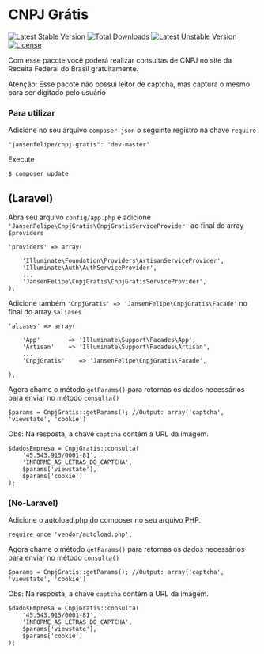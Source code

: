 # CNPJ Grátis

[![Latest Stable Version](https://poser.pugx.org/jansenfelipe/cnpj-gratis/v/stable.svg)](https://packagist.org/packages/jansenfelipe/cnpj-gratis) [![Total Downloads](https://poser.pugx.org/jansenfelipe/cnpj-gratis/downloads.svg)](https://packagist.org/packages/jansenfelipe/cnpj-gratis) [![Latest Unstable Version](https://poser.pugx.org/jansenfelipe/cnpj-gratis/v/unstable.svg)](https://packagist.org/packages/jansenfelipe/cnpj-gratis) [![License](https://poser.pugx.org/jansenfelipe/cnpj-gratis/license.svg)](https://packagist.org/packages/jansenfelipe/cnpj-gratis)


Com esse pacote você poderá realizar consultas de CNPJ no site da Receita Federal do Brasil gratuitamente.

Atenção: Esse pacote não possui leitor de captcha, mas captura o mesmo para ser digitado pelo usuário

### Para utilizar

Adicione no seu arquivo `composer.json` o seguinte registro na chave `require`

    "jansenfelipe/cnpj-gratis": "dev-master"

Execute

    $ composer update

## (Laravel)

Abra seu arquivo `config/app.php` e adicione `'JansenFelipe\CnpjGratis\CnpjGratisServiceProvider'` ao final do array `$providers`

    'providers' => array(

        'Illuminate\Foundation\Providers\ArtisanServiceProvider',
        'Illuminate\Auth\AuthServiceProvider',
        ...
        'JansenFelipe\CnpjGratis\CnpjGratisServiceProvider',
    ),

Adicione também `'CnpjGratis' => 'JansenFelipe\CnpjGratis\Facade'` no final do array `$aliases`

    'aliases' => array(

        'App'        => 'Illuminate\Support\Facades\App',
        'Artisan'    => 'Illuminate\Support\Facades\Artisan',
        ...
        'CnpjGratis'    => 'JansenFelipe\CnpjGratis\Facade',

    ),

Agora chame o método `getParams()` para retornas os dados necessários para enviar no método `consulta()` 

    $params = CnpjGratis::getParams(); //Output: array('captcha', 'viewstate', 'cookie')

Obs: Na resposta, a chave `captcha` contém a URL da imagem.

    $dadosEmpresa = CnpjGratis::consulta(
        '45.543.915/0001-81',
        'INFORME_AS_LETRAS_DO_CAPTCHA',
        $params['viewstate'],
        $params['cookie']
    );


### (No-Laravel)

Adicione o autoload.php do composer no seu arquivo PHP.

    require_once 'vendor/autoload.php';  

Agora chame o método `getParams()` para retornas os dados necessários para enviar no método `consulta()` 

    $params = CnpjGratis::getParams(); //Output: array('captcha', 'viewstate', 'cookie')

Obs: Na resposta, a chave `captcha` contém a URL da imagem.

    $dadosEmpresa = CnpjGratis::consulta(
        '45.543.915/0001-81',
        'INFORME_AS_LETRAS_DO_CAPTCHA',
        $params['viewstate'],
        $params['cookie']
    );
